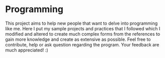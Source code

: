 # Programming
This project aims to help new people that want to delve into programming like me. Here I put my sample projects and practices that I followed which I modified and altered to create much complex forms from the references to gain more knowledge and create as extensive as possible. Feel free to contribute, help or ask question regarding the program. Your feedback are much appreciated! :)
